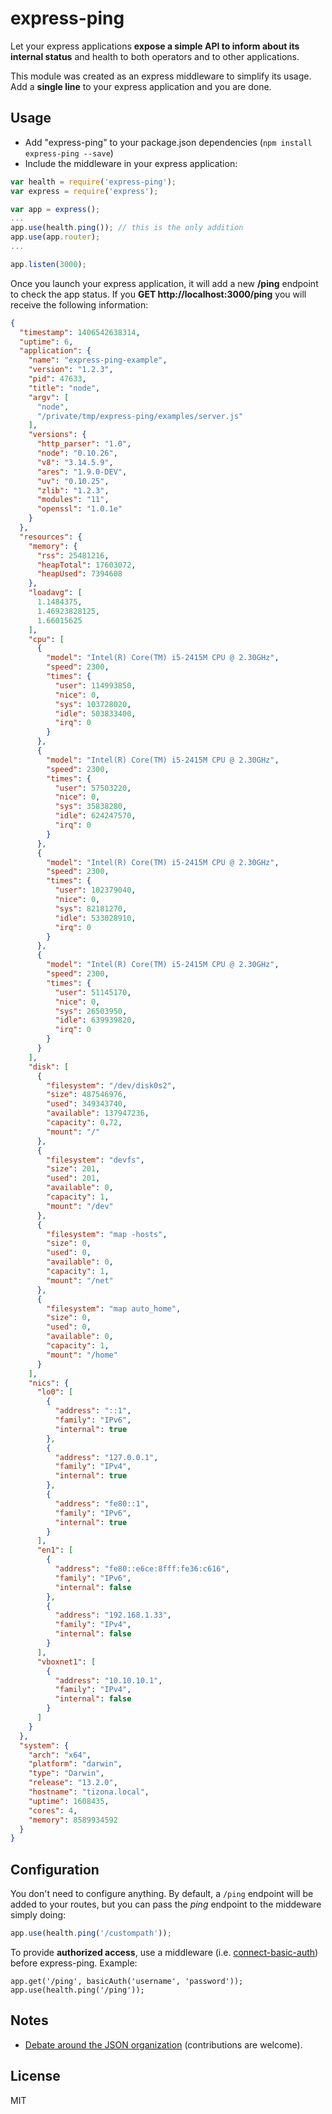 express-ping
============

Let your express applications **expose a simple API to inform about its internal status** and health to both operators and to other applications.

This module was created as an express middleware to simplify its usage. Add a **single line** to your express application and you are done.

Usage
-----

* Add "express-ping" to your package.json dependencies (```npm install express-ping --save```)
* Include the middleware in your express application:

```javascript
var health = require('express-ping');
var express = require('express');

var app = express();
...
app.use(health.ping()); // this is the only addition
app.use(app.router);
...

app.listen(3000);
```

Once you launch your express application, it will add a new **/ping** endpoint to check the app status. If you **GET http://localhost:3000/ping** you will receive the following information:

```json
{
  "timestamp": 1406542638314,
  "uptime": 6,
  "application": {
    "name": "express-ping-example",
    "version": "1.2.3",
    "pid": 47633,
    "title": "node",
    "argv": [
      "node",
      "/private/tmp/express-ping/examples/server.js"
    ],
    "versions": {
      "http_parser": "1.0",
      "node": "0.10.26",
      "v8": "3.14.5.9",
      "ares": "1.9.0-DEV",
      "uv": "0.10.25",
      "zlib": "1.2.3",
      "modules": "11",
      "openssl": "1.0.1e"
    }
  },
  "resources": {
    "memory": {
      "rss": 25481216,
      "heapTotal": 17603072,
      "heapUsed": 7394608
    },
    "loadavg": [
      1.1484375,
      1.46923828125,
      1.66015625
    ],
    "cpu": [
      {
        "model": "Intel(R) Core(TM) i5-2415M CPU @ 2.30GHz",
        "speed": 2300,
        "times": {
          "user": 114993850,
          "nice": 0,
          "sys": 103728020,
          "idle": 503833400,
          "irq": 0
        }
      },
      {
        "model": "Intel(R) Core(TM) i5-2415M CPU @ 2.30GHz",
        "speed": 2300,
        "times": {
          "user": 57503220,
          "nice": 0,
          "sys": 35838280,
          "idle": 624247570,
          "irq": 0
        }
      },
      {
        "model": "Intel(R) Core(TM) i5-2415M CPU @ 2.30GHz",
        "speed": 2300,
        "times": {
          "user": 102379040,
          "nice": 0,
          "sys": 82181270,
          "idle": 533028910,
          "irq": 0
        }
      },
      {
        "model": "Intel(R) Core(TM) i5-2415M CPU @ 2.30GHz",
        "speed": 2300,
        "times": {
          "user": 51145170,
          "nice": 0,
          "sys": 26503950,
          "idle": 639939820,
          "irq": 0
        }
      }
    ],
    "disk": [
      {
        "filesystem": "/dev/disk0s2",
        "size": 487546976,
        "used": 349343740,
        "available": 137947236,
        "capacity": 0.72,
        "mount": "/"
      },
      {
        "filesystem": "devfs",
        "size": 201,
        "used": 201,
        "available": 0,
        "capacity": 1,
        "mount": "/dev"
      },
      {
        "filesystem": "map -hosts",
        "size": 0,
        "used": 0,
        "available": 0,
        "capacity": 1,
        "mount": "/net"
      },
      {
        "filesystem": "map auto_home",
        "size": 0,
        "used": 0,
        "available": 0,
        "capacity": 1,
        "mount": "/home"
      }
    ],
    "nics": {
      "lo0": [
        {
          "address": "::1",
          "family": "IPv6",
          "internal": true
        },
        {
          "address": "127.0.0.1",
          "family": "IPv4",
          "internal": true
        },
        {
          "address": "fe80::1",
          "family": "IPv6",
          "internal": true
        }
      ],
      "en1": [
        {
          "address": "fe80::e6ce:8fff:fe36:c616",
          "family": "IPv6",
          "internal": false
        },
        {
          "address": "192.168.1.33",
          "family": "IPv4",
          "internal": false
        }
      ],
      "vboxnet1": [
        {
          "address": "10.10.10.1",
          "family": "IPv4",
          "internal": false
        }
      ]
    }
  },
  "system": {
    "arch": "x64",
    "platform": "darwin",
    "type": "Darwin",
    "release": "13.2.0",
    "hostname": "tizona.local",
    "uptime": 1608435,
    "cores": 4,
    "memory": 8589934592
  }
}
```

Configuration
-------------

You don't need to configure anything. By default, a `/ping` endpoint will be added to your routes, but you can pass the _ping_ endpoint to the middeware simply doing:

```js
app.use(health.ping('/custompath'));
```

To provide **authorized access**, use a middleware (i.e. [connect-basic-auth](https://github.com/c4milo/connect-basic-auth)) before express-ping. Example:

```
app.get('/ping', basicAuth('username', 'password'));
app.use(health.ping('/ping'));
```

Notes
-----

* [Debate around the JSON organization](https://github.com/palmerabollo/express-ping/wiki/Response-Format-Debate) (contributions are welcome).

License
-------

MIT
